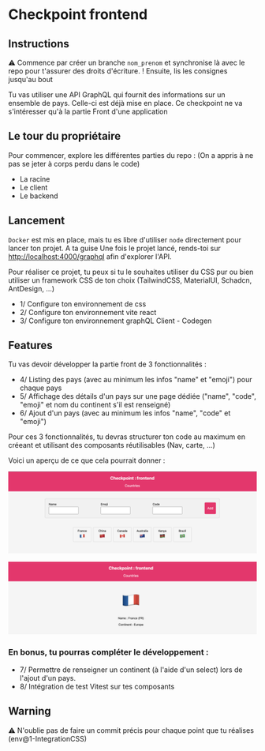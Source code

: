 # Checkpoint frontend

## Instructions

:warning: Commence par créer un branche `nom_prenom` et synchronise là avec le repo pour t'assurer des droits d'écriture. !
Ensuite, lis les consignes jusqu'au bout

Tu vas utiliser une API GraphQL qui fournit des informations sur un ensemble de pays.
Celle-ci est déjà mise en place. Ce checkpoint ne va s'intéresser qu'à la partie Front d'une application

## Le tour du propriétaire

Pour commencer, explore les différentes parties du repo : (On a appris à ne pas se jeter à corps perdu dans le code)

- La racine
- Le client
- Le backend

## Lancement

`Docker` est mis en place, mais tu es libre d'utiliser `node` directement pour lancer ton projet. A ta guise
Une fois le projet lancé, rends-toi sur [http://localhost:4000/graphql](http://localhost:4000/graphql) afin d'explorer l'API.

Pour réaliser ce projet, tu peux si tu le souhaites utiliser du CSS pur ou bien utiliser un framework CSS de ton choix (TailwindCSS, MaterialUI, Schadcn, AntDesign, ...)

- 1/ Configure ton environnement de css
- 2/ Configure ton environnement vite react
- 3/ Configure ton environnement graphQL Client - Codegen

## Features

Tu vas devoir développer la partie front de 3 fonctionnalités :

- 4/ Listing des pays (avec au minimum les infos "name" et "emoji") pour chaque pays
- 5/ Affichage des détails d'un pays sur une page dédiée ("name", "code", "emoji" et nom du continent s'il est renseigné)
- 6/ Ajout d'un pays (avec au minimum les infos "name", "code" et "emoji")

Pour ces 3 fonctionnalités, tu devras structurer ton code au maximum en créeant et utilisant des composants réutilisables (Nav, carte, ...)

Voici un aperçu de ce que cela pourrait donner :

![ajout et listing des pays](./screenshots/example/listing_add_desktop.png?raw=true)

![details d'un pays](./screenshots/example/country_details_desktop.png?raw=true)

### En bonus, tu pourras compléter le développement :

- 7/ Permettre de renseigner un continent (à l'aide d'un select) lors de l'ajout d'un pays.
- 8/ Intégration de test Vitest sur tes composants

## Warning

:warning: N'oublie pas de faire un commit précis pour chaque point que tu réalises (env@1-IntegrationCSS)
